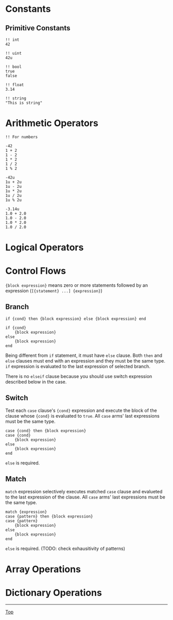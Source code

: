 # Constants

## Primitive Constants

```
!! int
42

!! uint
42u

!! bool
true
false

!! float
3.14

!! string
"This is string"
```

# Arithmetic Operators

```
!! For numbers

-42
1 + 2
1 - 2
1 * 2
1 / 2
1 % 2

-42u
1u + 2u
1u - 2u
1u * 2u
1u / 2u
1u % 2u

-3.14u
1.0 + 2.0
1.0 - 2.0
1.0 * 2.0
1.0 / 2.0
```

# Logical Operators

# Control Flows

`{block expression}` means zero or more statements followed by an expression (`[{statement} ...] {expression}`)

## Branch

```
if {cond} then {block expression} else {block expression} end

if {cond}
    {block expression}
else
    {block expression}
end
```

Being different from `if` statement, it must have `else` clause. Both `then` and `else` clauses
must end with an expression and they must be the same type. `if` expression is evaluated to the
last expression of selected branch.

There is no `elseif` clause because you should use switch expression described below in the case.

## Switch

Test each `case` clause's `{cond}` expression and execute the block of the clause whose `{cond}`
is evaluated to `true`. All `case` arms' last expressions must be the same type.

```
case {cond} then {block expression}
case {cond}
    {block expression}
else
    {block expression}
end
```

`else` is required.

## Match

`match` expression selectively executes matched `case` clause and evalueted to the last expression
of the clause. All `case` arms' last expressions must be the same type.

```
match {expression}
case {pattern} then {block expression}
case {pattern}
    {block expression}
else
    {block expression}
end
```

`else` is required. (TODO: check exhausitivity of patterns)

# Array Operations

# Dictionary Operations

---
[Top](./README.md)
